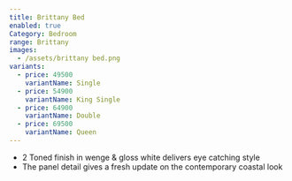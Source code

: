 ```yaml
---
title: Brittany Bed
enabled: true
Category: Bedroom
range: Brittany
images:
  - /assets/brittany bed.png
variants:
  - price: 49500
    variantName: Single
  - price: 54900
    variantName: King Single
  - price: 64900
    variantName: Double
  - price: 69500
    variantName: Queen
---
```


- 2 Toned finish in wenge & gloss white delivers eye catching style
- The panel detail gives a fresh update on the contemporary coastal look
